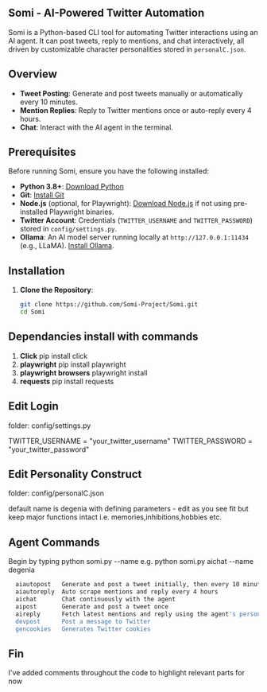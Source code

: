 ## Somi - AI-Powered Twitter Automation

Somi is a Python-based CLI tool for automating Twitter interactions using an AI agent. It can post tweets, reply to mentions, and chat interactively, all driven by customizable character personalities stored in `personalC.json`.

## Overview
- **Tweet Posting**: Generate and post tweets manually or automatically every 10 minutes.
- **Mention Replies**: Reply to Twitter mentions once or auto-reply every 4 hours.
- **Chat**: Interact with the AI agent in the terminal.

## Prerequisites
Before running Somi, ensure you have the following installed:
- **Python 3.8+**: [Download Python](https://www.python.org/downloads/)
- **Git**: [Install Git](https://git-scm.com/downloads)
- **Node.js** (optional, for Playwright): [Download Node.js](https://nodejs.org/) if not using pre-installed Playwright binaries.
- **Twitter Account**: Credentials (`TWITTER_USERNAME` and `TWITTER_PASSWORD`) stored in `config/settings.py`.
- **Ollama**: An AI model server running locally at `http://127.0.0.1:11434` (e.g., LLaMA). [Install Ollama](https://ollama.ai/).

## Installation
1. **Clone the Repository**:
   ```bash
   git clone https://github.com/Somi-Project/Somi.git
   cd Somi

## Dependancies install with commands
1. **Click** pip install click
2. **playwright** pip install playwright
3. **playwright browsers** playwright install
4. **requests** pip install requests

## Edit Login
folder: config/settings.py

TWITTER_USERNAME = "your_twitter_username"
TWITTER_PASSWORD = "your_twitter_password"

## Edit Personality Construct
folder: config/personalC.json

default name is degenia with defining parameters - edit as you see fit but keep major functions intact i.e. memories,inhibitions,hobbies etc. 

## Agent Commands 
Begin by typing python somi.py <command> --name <agent name>
e.g. python somi.py aichat --name degenia 
```bash
  aiautopost   Generate and post a tweet initially, then every 10 minutes...
  aiautoreply  Auto scrape mentions and reply every 4 hours
  aichat       Chat continuously with the agent
  aipost       Generate and post a tweet once
  aireply      Fetch latest mentions and reply using the agent's personality
  devpost      Post a message to Twitter
  gencookies   Generates Twitter cookies
```
## Fin
I've added comments throughout the code to highlight relevant parts for now 
